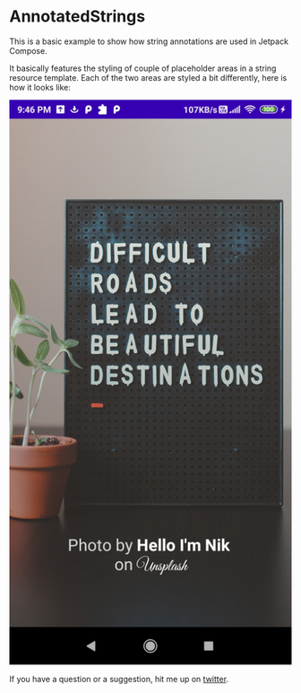 # AnnotatedStrings
This is a basic example to show how string annotations are used in Jetpack Compose.

It basically features the styling of couple of placeholder areas in a string resource template. Each of the two areas are styled a bit differently, here is how it looks like:

![App Preview #1](https://raw.githubusercontent.com/c99rahul/AnnotatedStrings/master/Screenshot_2022-01-09-21-46-42-021_dev.nanu.annotatedstrings.jpg)

If you have a question or a suggestion, hit me up on [twitter](https://twitter.com/c99_rahul).
